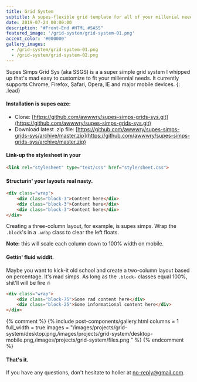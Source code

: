 ```yaml
---
title: Grid System
subtitle: A supes-flexible grid template for all of your millenial needs and desires.
date: 2019-07-24 00:00:00
description: "#Front-End #HTML #SASS"
featured_image: '/grid-system/grid-system-01.png'
accent_color: '#000000'
gallery_images:
  - /grid-system/grid-system-01.png
  - /grid-system/grid-system-02.png
---
```


Supes Simps Grid Sys (aka SSGS) is a a super simple grid system I whipped up that's mad easy to customize to fit your millennial needs. It currently supports Chrome, Firefox, Safari, Opera, IE and major mobile devices.
{: .lead}

#### Installation is supes eaze:

-   Clone: [https://github.com/awwwry/supes-simps-grids-sys.git](https://github.com/awwwry/supes-simps-grids-sys.git)
-   Download latest .zip file: [https://github.com/awwwry/supes-simps-grids-sys/archive/master.zip](https://github.com/awwwry/supes-simps-grids-sys/archive/master.zip)


#### Link-up the stylesheet in your <head>

```html
<link rel="stylesheet" type="text/css" href="style/sheet.css">
```

#### Structurin' your layouts real nasty.
```html
<div class="wrap">
    <div class="block-3">Content here</div>
    <div class="block-3">Content here</div>
    <div class="block-3">Content here</div>
</div>
```
Creating a three-column layout, for example, is supes simps. Wrap the `.block`'s in a `.wrap` class to clear the left floats.

**Note:** this will scale each column down to 100% width on mobile.

#### Gettin' fluid widdit.
Maybe you want to kick-it old school and create a two-column layout based on percentage. It's mad simps. As long as the `.block-` classes equal 100%, shit'll will be fire 🔥
```html
<div class="wrap">
    <div class="block-75">Some rad content here</div>
    <div class="block-25">Some informational content here</div>
</div>
```

{% comment %}
{% include post-components/gallery.html
	columns = 1
	full_width = true
	images = "/images/projects/grid-system/desktop.png,/images/projects/grid-system/desktop-mobile.png,/images/projects/grid-system/files.png
	"
%}
{% endcomment %}

#### That's it.

If you have any questions, don't hesitate to holler at <a href="https://media.giphy.com/media/Yq9Qvg8yqfiQtWP6gn/giphy.gif" title="Really bruh" target="_blank">no-reply@gmail.com</a>.